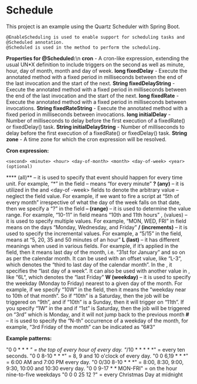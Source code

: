 # Schedule

This project is an example using the Quartz Scheduler with Spring Boot.

    @EnableScheduling is used to enable support for scheduling tasks and @Scheduled annotation.
    @Scheduled is used in the method to perform the scheduling.

**Properties for @Scheduled:**\n
**cron** - A cron-like expression, extending the usual UN*X definition to include triggers on the second as well as minute, hour, day of month, month and day of week.
**long fixedDelay** - Execute the annotated method with a fixed period in milliseconds between the end of the last invocation and the start of the next.
**String fixedDelayString** - Execute the annotated method with a fixed period in milliseconds between the end of the last invocation and the start of the next.
**long	fixedRate** - Execute the annotated method with a fixed period in milliseconds between invocations.
**String fixedRateString** - Execute the annotated method with a fixed period in milliseconds between invocations.
**long	initialDelay** - Number of milliseconds to delay before the first execution of a fixedRate() or fixedDelay() task.
**String initialDelayString** - Number of milliseconds to delay before the first execution of a fixedRate() or fixedDelay() task.
**String zone** - A time zone for which the cron expression will be resolved.

**Cron expression:**

    <second> <minute> <hour> <day-of-month> <month> <day-of-week> <year>(optional)

**** (all)** – it is used to specify that event should happen for every time unit. For example, “*” in the <minute> field – means “for every minute”
**? (any)** – it is utilized in the <day-of-month> and <day-of -week> fields to denote the arbitrary value – neglect the field value. For example, if we want to fire a script at “5th of every month” irrespective of what the day of the week falls on that date, then we specify a “?” in the <day-of-week> field
**– (range)** – it is used to determine the value range. For example, “10-11” in <hour> field means “10th and 11th hours”
, (values) – it is used to specify multiple values. For example, “MON, WED, FRI” in <day-of-week> field means on the days “Monday, Wednesday, and Friday”
**/ (increments)** – it is used to specify the incremental values. For example, a “5/15” in the <minute> field, means at “5, 20, 35 and 50 minutes of an hour”
**L (last)** – it has different meanings when used in various fields. For example, if it’s applied in the <day-of-month> field, then it means last day of the month, i.e. “31st for January” and so on as per the calendar month. It can be used with an offset value, like “L-3“, which denotes the “third to last day of the calendar month”. In the <day-of-week>, it specifies the “last day of a week”. It can also be used with another value in <day-of-week>, like “6L“, which denotes the “last Friday”
**W (weekday)** – it is used to specify the weekday (Monday to Friday) nearest to a given day of the month. For example, if we specify “10W” in the <day-of-month> field, then it means the “weekday near to 10th of that month”. So if “10th” is a Saturday, then the job will be triggered on “9th”, and if “10th” is a Sunday, then it will trigger on “11th”. If you specify “1W” in the <day-of-month> and if “1st” is Saturday, then the job will be triggered on “3rd” which is Monday, and it will not jump back to the previous month
**#** – it is used to specify the “N-th” occurrence of a weekday of the month, for example, “3rd Friday of the month” can be indicated as “6#3“

**Example patterns:**

"0 0 * * * *" = the top of every hour of every day.
"*/10 * * * * *" = every ten seconds.
"0 0 8-10 * * *" = 8, 9 and 10 o'clock of every day.
"0 0 6,19 * * *" = 6:00 AM and 7:00 PM every day.
"0 0/30 8-10 * * *" = 8:00, 8:30, 9:00, 9:30, 10:00 and 10:30 every day.
"0 0 9-17 * * MON-FRI" = on the hour nine-to-five weekdays
"0 0 0 25 12 ?" = every Christmas Day at midnight
